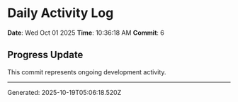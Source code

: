 # Daily Activity Log

**Date**: Wed Oct 01 2025
**Time**: 10:36:18 AM
**Commit**: 6

## Progress Update

This commit represents ongoing development activity.

---
Generated: 2025-10-19T05:06:18.520Z
